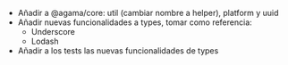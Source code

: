 
* Añadir a @agama/core: util (cambiar nombre a helper), platform y uuid
* Añadir nuevas funcionalidades a types, tomar como referencia:
    - Underscore
    - Lodash
* Añadir a los tests las nuevas funcionalidades de types